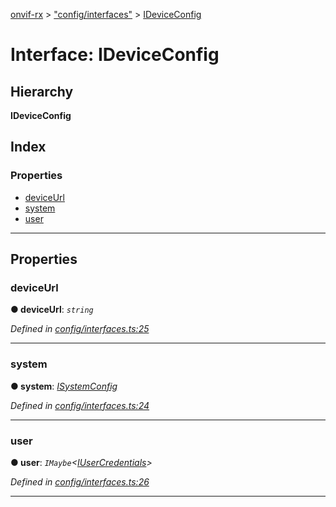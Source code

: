[onvif-rx](../README.md) > ["config/interfaces"](../modules/_config_interfaces_.md) > [IDeviceConfig](../interfaces/_config_interfaces_.ideviceconfig.md)

# Interface: IDeviceConfig

## Hierarchy

**IDeviceConfig**

## Index

### Properties

* [deviceUrl](_config_interfaces_.ideviceconfig.md#deviceurl)
* [system](_config_interfaces_.ideviceconfig.md#system)
* [user](_config_interfaces_.ideviceconfig.md#user)

---

## Properties

<a id="deviceurl"></a>

###  deviceUrl

**● deviceUrl**: *`string`*

*Defined in [config/interfaces.ts:25](https://github.com/patrickmichalina/onvif-rx/blob/1596479/src/config/interfaces.ts#L25)*

___
<a id="system"></a>

###  system

**● system**: *[ISystemConfig](_config_interfaces_.isystemconfig.md)*

*Defined in [config/interfaces.ts:24](https://github.com/patrickmichalina/onvif-rx/blob/1596479/src/config/interfaces.ts#L24)*

___
<a id="user"></a>

###  user

**● user**: *`IMaybe`<[IUserCredentials](_config_interfaces_.iusercredentials.md)>*

*Defined in [config/interfaces.ts:26](https://github.com/patrickmichalina/onvif-rx/blob/1596479/src/config/interfaces.ts#L26)*

___

